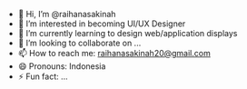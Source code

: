 - 👋 Hi, I’m @raihanasakinah
- 👀 I’m interested in becoming UI/UX Designer
- 🌱 I’m currently learning to design web/application displays
- 💞️ I’m looking to collaborate on ...
- 📫 How to reach me: raihanasakinah20@gmail.com
- 😄 Pronouns: Indonesia
- ⚡ Fun fact: ...

<!---
raihanasakinah/raihanasakinah is a ✨ special ✨ repository because its `README.md` (this file) appears on your GitHub profile.
You can click the Preview link to take a look at your changes.
--->
